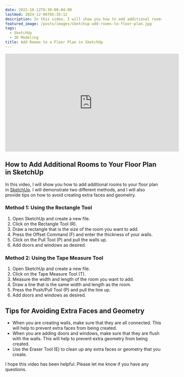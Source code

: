 ```yaml
---
date: 2022-10-12T8:30:00-04:00
lastmod: 2024-12-06T05:35:12
description: In this video, I will show you how to add additional rooms to your floor plan in SketchUp. I will demonstrate two different methods, and I will also provide tips on how to avoid creating extra faces and geometry.
featured_image: /posts/images/sketchup-add-rooms-to-floor-plan.jpg
tags:
  - SketchUp
  - 3D Modeling
title: Add Rooms to a Floor Plan in SketchUp
---
```


<div class="iframe-16-9-container">
<iframe class="youTubeIframe" width="560" height="315" src="https://www.youtube.com/embed/9neVB6ioeWo?rel=0" title="YouTube video player" frameborder="0" allow="accelerometer; autoplay; clipboard-write; encrypted-media; gyroscope; picture-in-picture; web-share" allowfullscreen></iframe>
</div>

## How to Add Additional Rooms to Your Floor Plan in SketchUp

In this video, I will show you how to add additional rooms to your floor plan in [SketchUp](sketchup.md). I will demonstrate two different methods, and I will also provide tips on how to avoid creating extra faces and geometry.

### Method 1: Using the Rectangle Tool

1. Open SketchUp and create a new file.
2. Click on the Rectangle Tool (R).
3. Draw a rectangle that is the size of the room you want to add.
4. Press the Offset Command (F) and enter the thickness of your walls.
5. Click on the Pull Tool (P) and pull the walls up.
6. Add doors and windows as desired.

### Method 2: Using the Tape Measure Tool

1. Open SketchUp and create a new file.
2. Click on the Tape Measure Tool (T).
3. Measure the width and length of the room you want to add.
4. Draw a line that is the same width and length as the room.
5. Press the Push/Pull Tool (P) and pull the line up.
6. Add doors and windows as desired.

## Tips for Avoiding Extra Faces and Geometry

- When you are creating walls, make sure that they are all connected. This will help to prevent extra faces from being created.
- When you are adding doors and windows, make sure that they are flush with the walls. This will help to prevent extra geometry from being created.
- Use the Eraser Tool (E) to clean up any extra faces or geometry that you create.

I hope this video has been helpful. Please let me know if you have any questions.
